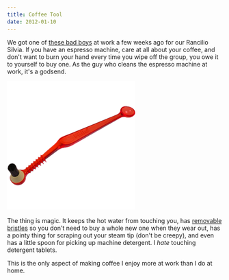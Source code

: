 ```yaml
---
title: Coffee Tool
date: 2012-01-10
---
```


We got one of [these bad boys](http://www.amazon.com/gp/product/B004QDYM9M/ref=as_li_ss_tl?ie=UTF8&tag=ashfur-20&linkCode=as2&camp=1789&creative=390957&creativeASIN=B004QDYM9M) at work a few weeks ago for our Rancilio Silvia. If you have an espresso machine, care at all about your coffee, and don't want to burn your hand every time you wipe off the group, you owe it to yourself to buy one. As the guy who cleans the espresso machine at work, it's a godsend.&nbsp;

![](B97D111604D84A13A95FA2710CC9160C.png)

The thing is magic. It keeps the hot water from touching you, has [removable bristles](http://www.amazon.com/gp/product/B001D075RC/ref=as_li_ss_tl?ie=UTF8&tag=ashfur-20&linkCode=as2&camp=1789&creative=390957&creativeASIN=B001D075RC) so you don't need to buy a whole new one when they wear out, has a pointy thing for scraping out your steam tip (don't be creepy), and even has a little spoon for picking up machine detergent. I _hate_&nbsp;touching detergent tablets.

This is the only aspect of making coffee I enjoy more at work than I do at home.
